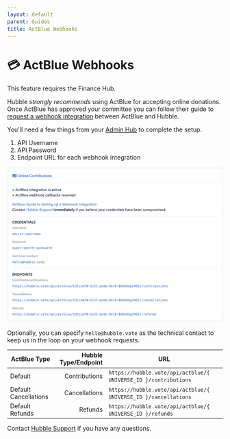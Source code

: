 ```yaml
---
layout: default
parent: Guides
title: ActBlue Webhooks
---
```


# 💳 ActBlue Webhooks

This feature requires the Finance Hub.

Hubble _strongly recommends_ using ActBlue for accepting online donations. Once ActBlue has approved your committee you
can follow their guide to [request a webhook integration](https://support.actblue.com/campaign_hub/the-dashboard/setting-up-a-webhook-integration/)
between ActBlue and Hubble.

You'll need a few things from your [Admin Hub](https://hubble.vote/admin) to complete the setup.

1. API Username
2. API Password
3. Endpoint URL for each webhook integration

![Screenshot of ActBlue configuration in the Admin Hub](/assets/images/screenshots/actblue.png)

Optionally, you can specify `hello@hubble.vote` as the technical contact to keep us in the loop on your webhook requests.

| ActBlue Type          | Hubble Type/Endpoint | URL                                                             |
| --------------------- | -------------------: | --------------------------------------------------------------- |
| Default               |        Contributions | `https://hubble.vote/api/actblue/{ UNIVERSE_ID }/contributions` |
| Default Cancellations |        Cancellations | `https://hubble.vote/api/actblue/{ UNIVERSE_ID }/cancellations` |
| Default Refunds       |              Refunds | `https://hubble.vote/api/actblue/{ UNIVERSE_ID }/refunds`       |

Contact [Hubble Support](mailto:help@hubble.vote) if you have any questions.
